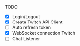 TODO
- [x] Login/Logout
- [x] Create Twitch API Client
- [ ] Auto refresh token
- [x] WebSocket connection Twitch
- [ ] Chat Listener
